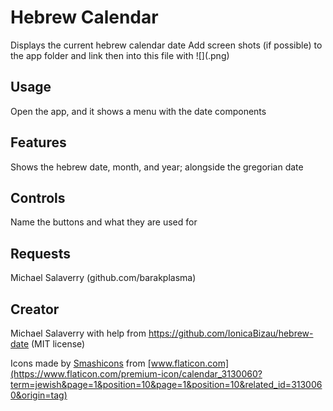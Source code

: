 # Hebrew Calendar

Displays the current hebrew calendar date
Add screen shots (if possible) to the app folder and link then into this file with ![](<name>.png)

## Usage

Open the app, and it shows a menu with the date components

## Features

Shows the hebrew date, month, and year; alongside the gregorian date

## Controls

Name the buttons and what they are used for

## Requests

Michael Salaverry (github.com/barakplasma)

## Creator

Michael Salaverry
with help from https://github.com/IonicaBizau/hebrew-date (MIT license)
<div>Icons made by <a href="https://www.flaticon.com/authors/smashicons" title="Smashicons">Smashicons</a> from <a href="https://www.flaticon.com/" title="Flaticon">[www.flaticon.com](https://www.flaticon.com/premium-icon/calendar_3130060?term=jewish&page=1&position=10&page=1&position=10&related_id=3130060&origin=tag)</a></div>